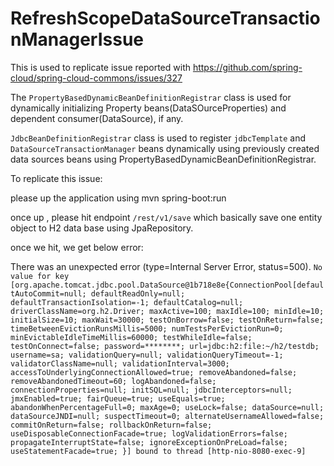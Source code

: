 # RefreshScopeDataSourceTransactionManagerIssue
This is used to replicate issue reported with https://github.com/spring-cloud/spring-cloud-commons/issues/327

The `PropertyBasedDynamicBeanDefinitionRegistrar` class is used for dynamically initializing Property beans(DataSOurceProperties) and dependent consumer(DataSource), if any.

`JdbcBeanDefinitionRegistrar` class is used to register `jdbcTemplate` and `DataSourceTransactionManager` beans dynamically using previously created data sources beans using PropertyBasedDynamicBeanDefinitionRegistrar.


To replicate this issue:

please up the application using mvn spring-boot:run

once up , please hit endpoint `/rest/v1/save` which basically save one entity object to H2 data base using JpaRepository.

once we hit, we get below error:


There was an unexpected error (type=Internal Server Error, status=500).
`No value for key [org.apache.tomcat.jdbc.pool.DataSource@1b718e8e{ConnectionPool[defaultAutoCommit=null; defaultReadOnly=null; defaultTransactionIsolation=-1; defaultCatalog=null; driverClassName=org.h2.Driver; maxActive=100; maxIdle=100; minIdle=10; initialSize=10; maxWait=30000; testOnBorrow=false; testOnReturn=false; timeBetweenEvictionRunsMillis=5000; numTestsPerEvictionRun=0; minEvictableIdleTimeMillis=60000; testWhileIdle=false; testOnConnect=false; password=********; url=jdbc:h2:file:~/h2/testdb; username=sa; validationQuery=null; validationQueryTimeout=-1; validatorClassName=null; validationInterval=3000; accessToUnderlyingConnectionAllowed=true; removeAbandoned=false; removeAbandonedTimeout=60; logAbandoned=false; connectionProperties=null; initSQL=null; jdbcInterceptors=null; jmxEnabled=true; fairQueue=true; useEquals=true; abandonWhenPercentageFull=0; maxAge=0; useLock=false; dataSource=null; dataSourceJNDI=null; suspectTimeout=0; alternateUsernameAllowed=false; commitOnReturn=false; rollbackOnReturn=false; useDisposableConnectionFacade=true; logValidationErrors=false; propagateInterruptState=false; ignoreExceptionOnPreLoad=false; useStatementFacade=true; }] bound to thread [http-nio-8080-exec-9]`
